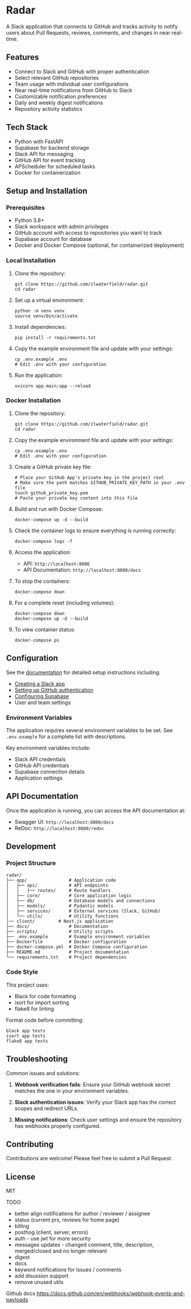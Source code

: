# Radar

A Slack application that connects to GitHub and tracks activity to notify users about Pull Requests, reviews, comments, and changes in near real-time.

## Features

- Connect to Slack and GitHub with proper authentication
- Select relevant GitHub repositories
- Team usage with individual user configurations
- Near real-time notifications from GitHub to Slack
- Customizable notification preferences
- Daily and weekly digest notifications
- Repository activity statistics

## Tech Stack

- Python with FastAPI
- Supabase for backend storage
- Slack API for messaging
- GitHub API for event tracking
- APScheduler for scheduled tasks
- Docker for containerization

## Setup and Installation

### Prerequisites

- Python 3.8+
- Slack workspace with admin privileges
- GitHub account with access to repositories you want to track
- Supabase account for database
- Docker and Docker Compose (optional, for containerized deployment)

### Local Installation

1. Clone the repository:
   ```
   git clone https://github.com/zlwaterfield/radar.git
   cd radar
   ```

2. Set up a virtual environment:
   ```
   python -m venv venv
   source venv/bin/activate
   ```

3. Install dependencies:
   ```
   pip install -r requirements.txt
   ```

4. Copy the example environment file and update with your settings:
   ```
   cp .env.example .env
   # Edit .env with your configuration
   ```

5. Run the application:
   ```
   uvicorn app.main:app --reload
   ```

### Docker Installation

1. Clone the repository:
   ```
   git clone https://github.com/zlwaterfield/radar.git
   cd radar
   ```

2. Copy the example environment file and update with your settings:
   ```
   cp .env.example .env
   # Edit .env with your configuration
   ```

3. Create a GitHub private key file:
   ```
   # Place your GitHub App's private key in the project root
   # Make sure the path matches GITHUB_PRIVATE_KEY_PATH in your .env file
   touch github_private_key.pem
   # Paste your private key content into this file
   ```

4. Build and run with Docker Compose:
   ```
   docker-compose up -d --build
   ```

5. Check the container logs to ensure everything is running correctly:
   ```
   docker-compose logs -f
   ```

6. Access the application:
   - API: `http://localhost:8000`
   - API Documentation: `http://localhost:8000/docs`

7. To stop the containers:
   ```
   docker-compose down
   ```

8. For a complete reset (including volumes):
   ```
   docker-compose down
   docker-compose up -d --build
   ```

9. To view container status:
   ```
   docker-compose ps
   ```

## Configuration

See the [documentation](./docs/README.md) for detailed setup instructions including:
- [Creating a Slack app](./docs/slack_setup.md)
- [Setting up GitHub authentication](./docs/github_setup.md)
- [Configuring Supabase](./docs/supabase_setup.md)
- User and team settings

### Environment Variables

The application requires several environment variables to be set. See `.env.example` for a complete list with descriptions.

Key environment variables include:
- Slack API credentials
- GitHub API credentials
- Supabase connection details
- Application settings

## API Documentation

Once the application is running, you can access the API documentation at:
- Swagger UI: `http://localhost:8000/docs`
- ReDoc: `http://localhost:8000/redoc`

## Development

### Project Structure

```
radar/
├── app/                # Application code
│   ├── api/            # API endpoints
│   │   ├── routes/     # Route handlers
│   ├── core/           # Core application logic
│   ├── db/             # Database models and connections
│   ├── models/         # Pydantic models
│   ├── services/       # External services (Slack, GitHub)
│   └── utils/          # Utility functions
│── client/         # Next.js application
├── docs/               # Documentation
├── scripts/            # Utility scripts
├── .env.example        # Example environment variables
├── Dockerfile          # Docker configuration
├── docker-compose.yml  # Docker Compose configuration
├── README.md           # Project documentation
└── requirements.txt    # Project dependencies
```

### Code Style

This project uses:
- Black for code formatting
- isort for import sorting
- flake8 for linting

Format code before committing:

```
black app tests
isort app tests
flake8 app tests
```

## Troubleshooting

Common issues and solutions:

1. **Webhook verification fails**: Ensure your GitHub webhook secret matches the one in your environment variables.

2. **Slack authentication issues**: Verify your Slack app has the correct scopes and redirect URLs.

3. **Missing notifications**: Check user settings and ensure the repository has webhooks properly configured.

## Contributing

Contributions are welcome! Please feel free to submit a Pull Request.

## License

MIT


TODO
- better align notifications for author / reviewer / assignee
- status (current prs, reviews for home page)
- billing
- posthog (client, server, errors)
- auth - use jwt for more security
- messages updates - changed comment, title, description, merged/closed and no longer relevant
- digest
- docs
- keyword notifications for issues / comments
- add disussion support
- remove unused utils


Github docs
https://docs.github.com/en/webhooks/webhook-events-and-payloads
